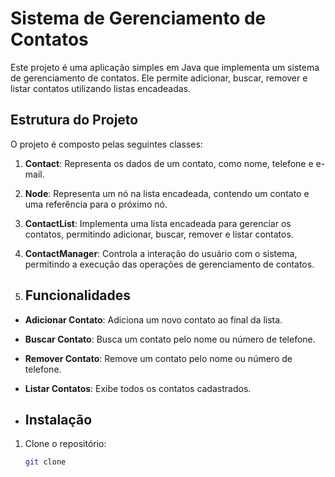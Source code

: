 # Sistema de Gerenciamento de Contatos
Este projeto é uma aplicação simples em Java que implementa um sistema de gerenciamento de contatos. Ele permite adicionar, buscar, remover e listar contatos utilizando listas encadeadas.

## Estrutura do Projeto

O projeto é composto pelas seguintes classes:

1. **Contact**: Representa os dados de um contato, como nome, telefone e e-mail.
2. **Node**: Representa um nó na lista encadeada, contendo um contato e uma referência para o próximo nó.
3. **ContactList**: Implementa uma lista encadeada para gerenciar os contatos, permitindo adicionar, buscar, remover e listar contatos.
4. **ContactManager**: Controla a interação do usuário com o sistema, permitindo a execução das operações de gerenciamento de contatos.

5. ## Funcionalidades

- **Adicionar Contato**: Adiciona um novo contato ao final da lista.
- **Buscar Contato**: Busca um contato pelo nome ou número de telefone.
- **Remover Contato**: Remove um contato pelo nome ou número de telefone.
- **Listar Contatos**: Exibe todos os contatos cadastrados.

- ## Instalação

1. Clone o repositório:
   ```bash
   git clone 
